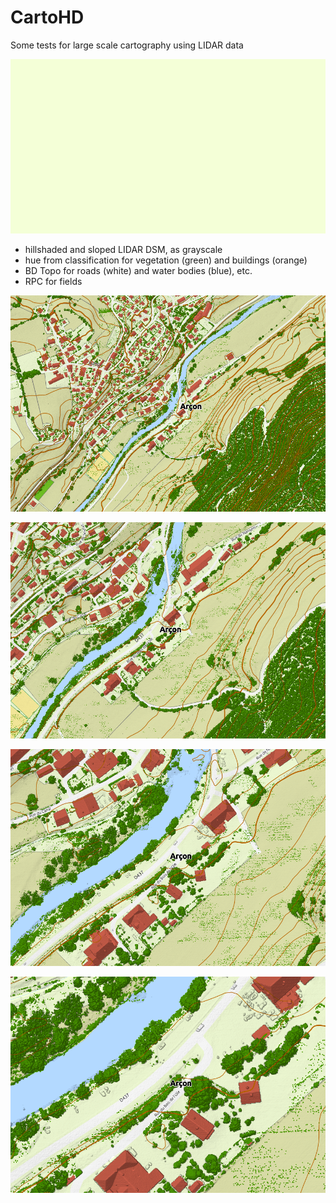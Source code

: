 # CartoHD

Some tests for large scale cartography using LIDAR data

![map with LIDAR data](/img/arcon/anim.gif)

- hillshaded and sloped LIDAR DSM, as grayscale
- hue from classification for vegetation (green) and buildings (orange)
- BD Topo for roads (white) and water bodies (blue), etc.
- RPC for fields


![map with LIDAR data](/img/arcon/arcon_6000.png)

![map with LIDAR data](/img/arcon/arcon_3000.png)

![map with LIDAR data](/img/arcon/arcon_1500.png)

![map with LIDAR data](/img/arcon/arcon_750.png)
